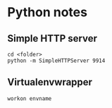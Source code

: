 Python notes
============

## Simple HTTP server

    cd <folder>
    python -m SimpleHTTPServer 9914


## Virtualenvwrapper

    workon envname
